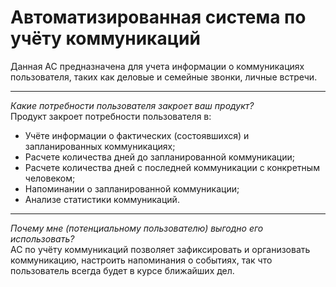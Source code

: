 # Автоматизированная система по учёту коммуникаций
Данная АС предназначена для учета информации о коммуникациях пользователя, таких как деловые и семейные звонки, личные встречи.  
***
_Какие потребности пользователя закроет ваш продукт?_  
Продукт закроет потребности пользователя в:
*	Учёте информации о фактических (состоявшихся) и запланированных коммуникациях;
*	Расчете количества дней до запланированной коммуникации;
*	Расчете количества дней с последней коммуникации с конкретным человеком;
*	Напоминании о запланированной коммуникации;
*	Анализе статистики коммуникаций.
***
_Почему мне (потенциальному пользователю) выгодно его использовать?_  
АС по учёту коммуникаций позволяет зафиксировать и организовать коммуникацию, настроить напоминания о событиях, так что пользователь всегда будет в курсе ближайших дел.
